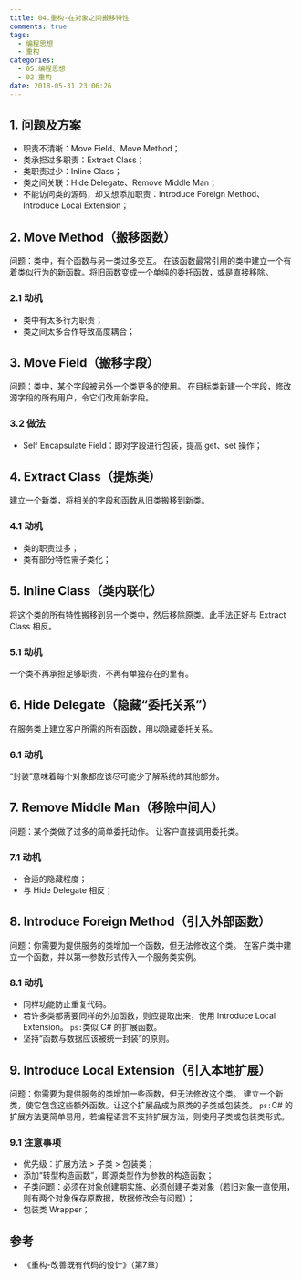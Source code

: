 ```yaml
---
title: 04.重构-在对象之间搬移特性
comments: true
tags:
  - 编程思想
  - 重构
categories:
  - 05.编程思想
  - 02.重构
date: 2018-05-31 23:06:26
---
```


## 1. 问题及方案

- 职责不清晰：Move Field、Move Method；
- 类承担过多职责：Extract Class；
- 类职责过少：Inline Class；
- 类之间关联：Hide Delegate、Remove Middle Man；
- 不能访问类的源码，却又想添加职责：Introduce Foreign Method、Introduce Local Extension；

## 2. Move Method（搬移函数）

问题：类中，有个函数与另一类过多交互。
在该函数最常引用的类中建立一个有着类似行为的新函数。将旧函数变成一个单纯的委托函数，或是直接移除。

### 2.1 动机

- 类中有太多行为职责；
- 类之间太多合作导致高度耦合；

## 3. Move Field（搬移字段）

问题：类中，某个字段被另外一个类更多的使用。
在目标类新建一个字段，修改源字段的所有用户，令它们改用新字段。

### 3.2 做法

- Self Encapsulate Field：即对字段进行包装，提高 get、set 操作；

## 4. Extract Class（提炼类）

建立一个新类，将相关的字段和函数从旧类搬移到新类。

### 4.1 动机

- 类的职责过多；
- 类有部分特性需子类化；

## 5. Inline Class（类内联化）

将这个类的所有特性搬移到另一个类中，然后移除原类。此手法正好与 Extract Class 相反。

### 5.1 动机

一个类不再承担足够职责，不再有单独存在的里有。

## 6. Hide Delegate（隐藏“委托关系”）

在服务类上建立客户所需的所有函数，用以隐藏委托关系。

### 6.1 动机

“封装”意味着每个对象都应该尽可能少了解系统的其他部分。

## 7. Remove Middle Man（移除中间人）

问题：某个类做了过多的简单委托动作。
让客户直接调用委托类。

### 7.1 动机

- 合适的隐藏程度；
- 与 Hide Delegate 相反；

## 8. Introduce Foreign Method（引入外部函数）

问题：你需要为提供服务的类增加一个函数，但无法修改这个类。
在客户类中建立一个函数，并以第一参数形式传入一个服务类实例。

### 8.1 动机

- 同样功能防止重复代码。
- 若许多类都需要同样的外加函数，则应提取出来，使用 Introduce Local Extension。
  `ps:`类似 C# 的扩展函数。
- 坚持“函数与数据应该被统一封装”的原则。

## 9. Introduce Local Extension（引入本地扩展）

问题：你需要为提供服务的类增加一些函数，但无法修改这个类。
建立一个新类，使它包含这些额外函数。让这个扩展品成为原类的子类或包装类。
  `ps:`C# 的扩展方法更简单易用，若编程语言不支持扩展方法，则使用子类或包装类形式。

### 9.1 注意事项

- 优先级：扩展方法 > 子类 > 包装类；
- 添加“转型构造函数”，即源类型作为参数的构造函数；
- 子类问题：必须在对象创建期实施、必须创建子类对象（若旧对象一直使用，则有两个对象保存原数据，数据修改会有问题）；
- 包装类 Wrapper；

## 参考

- 《重构-改善既有代码的设计》（第7章）